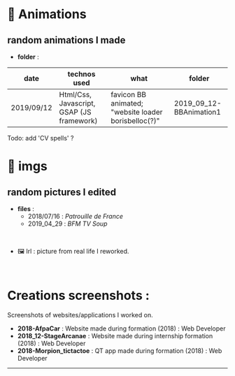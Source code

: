 # 🎥 Animations
random animations I made
--------------
* **folder** :

date | technos used | what | folder
---| ---| ---| ---
2019/09/12 | Html/Css, Javascript, GSAP (JS framework) | favicon BB animated; "website loader borisbelloc(?)" | 2019_09_12-BBAnimation1

Todo: add 'CV spells' ?

# 📸 imgs
random pictures I edited
--------------

* **files** :
    * 2018/07/16 : _Patrouille de France_
    * 2019_04_29 : _BFM TV Soup_

<br>

* 🖼 Irl : picture from real life I reworked.


<br>

# Creations screenshots :
Screenshots of websites/applications I worked on.

* **2018-AfpaCar** : Website made during formation (2018) : Web Developer
* **2018_12-StageArcanae** :  Website made during internship formation (2018) : Web Developer
* **2018-Morpion_tictactoe** : QT app made during formation (2018) : Web Developer

-------
